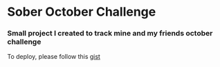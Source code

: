 # Sober October Challenge

### Small project I created to track mine and my friends october challenge

To deploy, please follow this [gist](https://gist.github.com/bradtraversy/0029d655269c8a972df726ed0ac56b88)
